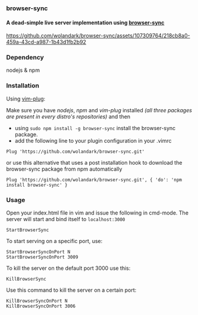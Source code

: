 ### browser-sync
#### A dead-simple live server implementation using [browser-sync](https://www.npmjs.com/package/browser-sync)

https://github.com/wolandark/browser-sync/assets/107309764/218cb8a0-459a-43cd-a987-1b43d1fb2b92

### Dependency
nodejs & npm

### Installation
Using [vim-plug](https://github.com/junegunn/vim-plug):

Make sure you have _nodejs_, _npm_ and _vim-plug_ installed _(all three packages are present in every distro's repositories)_ and then
* using <code>sudo npm install -g browser-sync</code> install the browser-sync package.
* add the following line to your plugin configuration in your .vimrc
```
Plug 'https://github.com/wolandark/browser-sync.git'
```
or use this alternative that uses a post installation hook to download the browser-sync package from npm automatically
```
Plug 'https://github.com/wolandark/browser-sync.git', { 'do': 'npm install browser-sync' }
```
### Usage
Open your index.html file in vim and issue the following in cmd-mode. The server will start and bind itself to `localhost:3000`

```
StartBrowserSync
```

To start serving on a specific port, use:
```
StartBrowserSyncOnPort N
StartBrowserSyncOnPort 3009
```

To kill the server on the default port 3000 use this:
```
KillBrowserSync
```
Use this command to kill the server on a certain port:
```
KillBrowserSyncOnPort N
KillBrowserSyncOnPort 3006
```

### 





